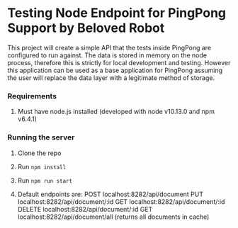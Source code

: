 # Testing Node Endpoint for PingPong Support by Beloved Robot

This project will create a simple API that the tests inside PingPong are configured to run against. The data is stored in memory on the node process, therefore this is strictly for local development and testing. However this application can be used as a base application for PingPong assuming the user will replace the data layer with a legitimate method of storage.

### Requirements
1. Must have node.js installed (developed with node v10.13.0 and npm v6.4.1)

### Running the server
1. Clone the repo

2. Run ```npm install```

3. Run ```npm run start```

4. Default endpoints are: 
	POST localhost:8282/api/document
	PUT localhost:8282/api/document/:id
	GET localhost:8282/api/document/:id
	DELETE localhost:8282/api/document/:id
	GET localhost:8282/api/document/all (returns all documents in cache)
